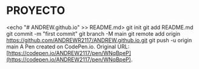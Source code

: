 # PROYECTO
<echo "# ANDREW.github.io" >> README.md>
git init
git add README.md
git commit -m "first commit"
git branch -M main
git remote add origin https://github.com/ANDREWR2117/ANDREW.github.io.git
git push -u origin main
A Pen created on CodePen.io. Original URL: [https://codepen.io/ANDREW2117/pen/WNqBpeP](https://codepen.io/ANDREW2117/pen/WNqBpeP).

